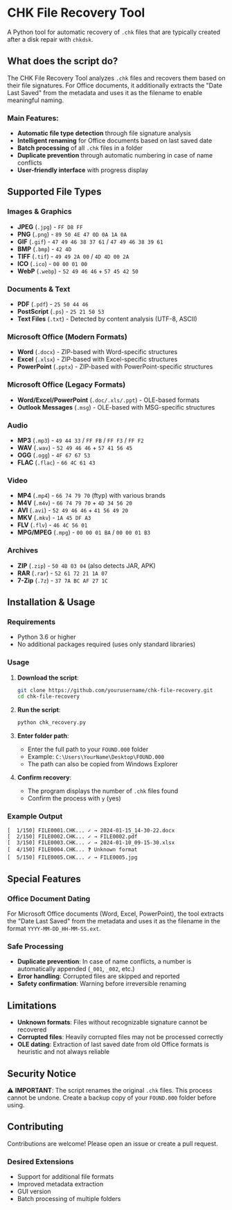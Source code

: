 # CHK File Recovery Tool

A Python tool for automatic recovery of `.chk` files that are typically created after a disk repair with `chkdsk`.

## What does the script do?

The CHK File Recovery Tool analyzes `.chk` files and recovers them based on their file signatures. For Office documents, it additionally extracts the "Date Last Saved" from the metadata and uses it as the filename to enable meaningful naming.

### Main Features:
- **Automatic file type detection** through file signature analysis
- **Intelligent renaming** for Office documents based on last saved date
- **Batch processing** of all `.chk` files in a folder
- **Duplicate prevention** through automatic numbering in case of name conflicts
- **User-friendly interface** with progress display

## Supported File Types

### Images & Graphics
- **JPEG** (`.jpg`) - `FF D8 FF`
- **PNG** (`.png`) - `89 50 4E 47 0D 0A 1A 0A`
- **GIF** (`.gif`) - `47 49 46 38 37 61` / `47 49 46 38 39 61`
- **BMP** (`.bmp`) - `42 4D`
- **TIFF** (`.tif`) - `49 49 2A 00` / `4D 4D 00 2A`
- **ICO** (`.ico`) - `00 00 01 00`
- **WebP** (`.webp`) - `52 49 46 46` + `57 45 42 50`

### Documents & Text
- **PDF** (`.pdf`) - `25 50 44 46`
- **PostScript** (`.ps`) - `25 21 50 53`
- **Text Files** (`.txt`) - Detected by content analysis (UTF-8, ASCII)

### Microsoft Office (Modern Formats)
- **Word** (`.docx`) - ZIP-based with Word-specific structures
- **Excel** (`.xlsx`) - ZIP-based with Excel-specific structures  
- **PowerPoint** (`.pptx`) - ZIP-based with PowerPoint-specific structures

### Microsoft Office (Legacy Formats)
- **Word/Excel/PowerPoint** (`.doc/.xls/.ppt`) - OLE-based formats
- **Outlook Messages** (`.msg`) - OLE-based with MSG-specific structures

### Audio
- **MP3** (`.mp3`) - `49 44 33` / `FF FB` / `FF F3` / `FF F2`
- **WAV** (`.wav`) - `52 49 46 46` + `57 41 56 45`
- **OGG** (`.ogg`) - `4F 67 67 53`
- **FLAC** (`.flac`) - `66 4C 61 43`

### Video
- **MP4** (`.mp4`) - `66 74 79 70` (ftyp) with various brands
- **M4V** (`.m4v`) - `66 74 79 70` + `4D 34 56 20`
- **AVI** (`.avi`) - `52 49 46 46` + `41 56 49 20`
- **MKV** (`.mkv`) - `1A 45 DF A3`
- **FLV** (`.flv`) - `46 4C 56 01`
- **MPG/MPEG** (`.mpg`) - `00 00 01 BA` / `00 00 01 B3`

### Archives
- **ZIP** (`.zip`) - `50 4B 03 04` (also detects JAR, APK)
- **RAR** (`.rar`) - `52 61 72 21 1A 07`
- **7-Zip** (`.7z`) - `37 7A BC AF 27 1C`

## Installation & Usage

### Requirements
- Python 3.6 or higher
- No additional packages required (uses only standard libraries)

### Usage

1. **Download the script**:
   ```bash
   git clone https://github.com/yourusername/chk-file-recovery.git
   cd chk-file-recovery
   ```

2. **Run the script**:
   ```bash
   python chk_recovery.py
   ```

3. **Enter folder path**:
   - Enter the full path to your `FOUND.000` folder
   - Example: `C:\Users\YourName\Desktop\FOUND.000`
   - The path can also be copied from Windows Explorer

4. **Confirm recovery**:
   - The program displays the number of `.chk` files found
   - Confirm the process with `y` (yes)

### Example Output

```
[  1/150] FILE0001.CHK... ✓ → 2024-01-15_14-30-22.docx
[  2/150] FILE0002.CHK... ✓ → FILE0002.pdf
[  3/150] FILE0003.CHK... ✓ → 2024-01-10_09-15-30.xlsx
[  4/150] FILE0004.CHK... ❓ Unknown format
[  5/150] FILE0005.CHK... ✓ → FILE0005.jpg
```

## Special Features

### Office Document Dating
For Microsoft Office documents (Word, Excel, PowerPoint), the tool extracts the "Date Last Saved" from the metadata and uses it as the filename in the format `YYYY-MM-DD_HH-MM-SS.ext`.

### Safe Processing
- **Duplicate prevention**: In case of name conflicts, a number is automatically appended (`_001`, `_002`, etc.)
- **Error handling**: Corrupted files are skipped and reported
- **Safety confirmation**: Warning before irreversible renaming

## Limitations

- **Unknown formats**: Files without recognizable signature cannot be recovered
- **Corrupted files**: Heavily corrupted files may not be processed correctly
- **OLE dating**: Extraction of last saved date from old Office formats is heuristic and not always reliable

## Security Notice

⚠️ **IMPORTANT**: The script renames the original `.chk` files. This process cannot be undone. Create a backup copy of your `FOUND.000` folder before using.

## Contributing

Contributions are welcome! Please open an issue or create a pull request.

### Desired Extensions
- Support for additional file formats
- Improved metadata extraction
- GUI version
- Batch processing of multiple folders